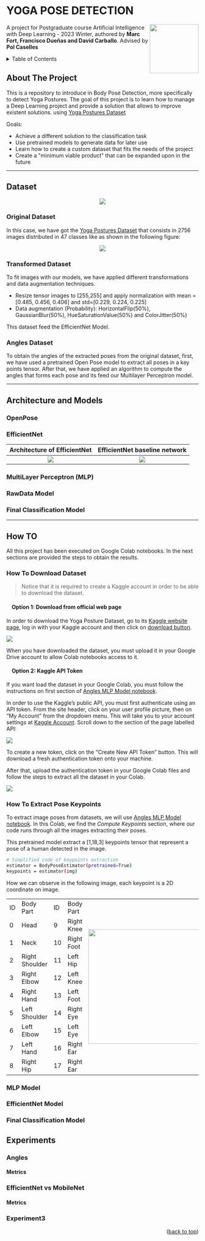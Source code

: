 # YOGA POSE DETECTION

<img src="images/image1.png" width="128" align="right">

A project for Postgraduate course Artificial Intelligence with Deep Learning - 2023 Winter,
    authored by **Marc Fort, Francisco Dueñas and David Carballo**. Advised by **Pol Caselles**

<!-- TABLE OF CONTENTS -->
<details>
  <summary>Table of Contents</summary>
  <ol>
    <li>
      <a href="#about-the-project">About The Project</a>
    </li>
    <li>
      <a href="#dataset">Dataset</a>
      <ul>
        <li><a href="#original-dataset">Original Dataset</a></li>
        <li><a href="#project-dataset">Project Dataset</a></li>
      </ul>
    </li>
    <li>
      <a href="#arch-models">Architecture and Models</a>
      <ul>
        <li><a href="#openpose">OpenPose</a></li>
        <li><a href="#mobilenet">MobileNet</a></li>
        <li><a href="#mlp">MLP</a></li>
        <li><a href="#raw">Raw Data</a></li>
      </ul>
    </li>
    <li><a href="#how-to">How To</a></li>
    <li><a href="#experiments">Experiments</a></li>
  </ol>
</details>

<!-- ABOUT THE PROJECT -->
## About The Project

This is a repository to introduce in Body Pose Detection, more specifically to detect Yoga Postures. The goal of this project is to learn how to manage a Deep Learning project and provide a solution that allows to improve existent solutions. using [Yoga Postures Dataset](https://www.kaggle.com/datasets/tr1gg3rtrash/yoga-posture-dataset)

Goals:
* Achieve a different solution to the classification task
* Use pretrained models to generate data for later use
* Learn how to create a custom dataset that fits the needs of the project
* Create a "minimum viable product" that can be expanded upon in the future

___


<!-- DATASET -->
## Dataset

<p align="center">
    <img src="images/dataset.png" />
</p>

### Original Dataset
In this case, we have got the [Yoga Postures Dataset](https://www.kaggle.com/datasets/tr1gg3rtrash/yoga-posture-dataset) that consists in 2756 images distributed in 47 classes like as shown in the following figure:

<p align="center">
    <img src="images/newplot_0.png"/>
</p>


### Transformed Dataset

To fit images with our models, we have applied different transformations and data augmentation techniques.
* Resize tensor images to [255,255] and apply normalization with mean = [0.485, 0.456, 0.406] and std=[0.229, 0.224, 0.225]
* Data augmentation (Probability): HorizontalFlip(50%), GaussianBlur(50%), HueSaturationValue(50%) and ColorJitter(50%)

This dataset feed the EfficientNet Model.

### Angles Dataset

To obtain the angles of the extracted poses from the original dataset, first, we have used a pretrained Open Pose model to extract all poses in a key points tensor. After that, we have applied an algorithm to compute the angles that forms each pose and its feed our Multilayer Perceptron model.


___

<!-- ARCHMODELS -->
## Architecture and Models
### OpenPose

### EfficientNet

Architecture of EfficientNet           |  EfficientNet baseline network
:-------------------------:|:-------------------------:
![](images/efficientnetarch1.png)  |  ![](images/efficientnetarch.PNG)



### MultiLayer Perceptron (MLP)

### RawData Model

### Final Classification Model


___

<!-- HOW TO -->
## How TO

All this project has been executed on Google Colab notebooks. In the next sections are provided the steps to obtain the results.

### How To Download Dataset
> Notice that it is required to create a Kaggle account in order to be able to download the dataset. 
#### &emsp;Option 1: Download from official web page
In order to download the Yoga Posture Dataset, go to its [Kaggle website page](https://www.kaggle.com/datasets/tr1gg3rtrash/yoga-posture-dataset), log in with your Kaggle account and then click on [download button](https://www.kaggle.com/datasets/tr1gg3rtrash/yoga-posture-dataset/download?datasetVersionNumber=1).

![](images/yoga_web.PNG)

When you have downloaded the dataset, you must upload it in your Google Drive account to allow Colab notebooks access to it. 

#### &emsp;Option 2: Kaggle API Token
If you want load the dataset in your Google Colab, you must follow the instructions on first section of [Angles MLP Model notebook](AnglesMLP.ipynb).

In order to use the Kaggle’s public API, you must first authenticate using an API token. From the site header, click on your user profile picture, then on “My Account” from the dropdown menu. This will take you to your account settings at [Kaggle Account](https://www.kaggle.com/account). Scroll down to the section of the page labelled API:

![](images/kaggle_token.PNG)

To create a new token, click on the “Create New API Token” button. This will download a fresh authentication token onto your machine.

After that, upload the authentication token in your Google Colab files and follow the steps to extract all the dataset in your Colab. 

![](images/colabfile.PNG) 


### How To Extract Pose Keypoints
To extract image poses from datasets, we will use [Angles MLP Model notebook](AnglesMLP.ipynb). In this Colab, we find the *Compute Keypoints* section, where our code runs through all the images extracting their poses.

This pretrained model extract a [1,18,3] keypoints tensor that represent a pose of a human detected in the image. 

```bash
# Simplified code of keypoints extraction
estimator = BodyPoseEstimator(pretrained=True)
keypoints = estimator(img)
```

How we can observe in the following image, each keypoint is a 2D coordinate on image.

<table>
   <tr>
      <td> ID </td>
      <td> Body Part </td>
      <td> ID </td>
      <td> Body Part </td>
      <td rowspan="11">
        <img src="images/pose.png" width="300"/>
     </td>
   </tr>
   <tr>
      <td> 0 </td>
      <td> Head </td>
      <td> 9 </td>
      <td> Right Knee </td>
   </tr>
   <tr>
      <td> 1 </td>
      <td> Neck </td>
      <td> 10 </td>
      <td> Right Foot </td>
   </tr>
   <tr>
      <td> 2 </td>
      <td> Right Shoulder </td>
      <td> 11 </td>
      <td> Left Hip </td>
   </tr>
   <tr>
      <td> 3 </td>
      <td> Right Elbow </td>
      <td> 12 </td>
      <td> Left Knee </td>
   </tr>
   <tr>
      <td> 4 </td>
      <td> Right Hand </td>
      <td> 13 </td>
      <td> Left Foot </td>
   </tr>
   <tr>
      <td> 5 </td>
      <td> Left Shoulder </td>
      <td> 14 </td>
      <td> Right Eye </td>
   </tr>
   <tr>
      <td> 6 </td>
      <td> Left Elbow </td>
      <td> 15 </td>
      <td> Left Eye </td>
   </tr>
   <tr>
      <td> 7 </td>
      <td> Left Hand </td>
      <td> 16 </td>
      <td> Right Ear </td>
   </tr>
   <tr>
      <td> 8 </td>
      <td> Right Hip </td>
      <td> 17 </td>
      <td> Right Ear </td>
   </tr>
</table>

### MLP Model

### EfficientNet Model

### Final Classification Model

<!-- EXPERIMENTS -->
## Experiments
### Angles
#### Metrics
### EfficientNet vs MobileNet
#### Metrics
### Experiment3

<p align="right">(<a href="#yoga-pose-detection">back to top</a>)</p>
